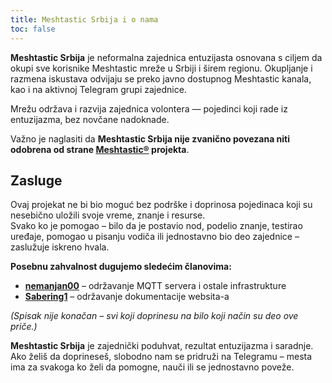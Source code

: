 ```yaml
---
title: Meshtastic Srbija i o nama
toc: false
---
```


**Meshtastic Srbija** je neformalna zajednica entuzijasta osnovana s ciljem da okupi sve korisnike Meshtastic mreže u Srbiji i širem regionu. Okupljanje i razmena iskustava odvijaju se preko javno dostupnog Meshtastic kanala, kao i na aktivnoj Telegram grupi zajednice.

Mrežu održava i razvija zajednica volontera — pojedinci koji rade iz entuzijazma, bez novčane nadoknade. 

Važno je naglasiti da **Meshtastic Srbija nije zvanično povezana niti odobrena od strane [Meshtastic®](https://meshtastic.org) projekta**. 

## Zasluge

Ovaj projekat ne bi bio moguć bez podrške i doprinosa pojedinaca koji su nesebično uložili svoje vreme, znanje i resurse.  
Svako ko je pomogao – bilo da je postavio nod, podelio znanje, testirao uređaje, pomogao u pisanju vodiča ili jednostavno bio deo zajednice – zaslužuje iskreno hvala.

**Posebnu zahvalnost dugujemo sledećim članovima:**

- **[nemanjan00](https://github.com/nemanjan00)** – održavanje MQTT servera i ostale infrastrukture
- **[Sabering1](https://github.com/Sabering1)** – održavanje dokumentacije websita-a

*(Spisak nije konačan – svi koji doprinesu na bilo koji način su deo ove priče.)*

**Meshtastic Srbija** je zajednički poduhvat, rezultat entuzijazma i saradnje. Ako želiš da doprineseš, slobodno nam se pridruži na Telegramu – mesta ima za svakoga ko želi da pomogne, nauči ili se jednostavno poveže.

